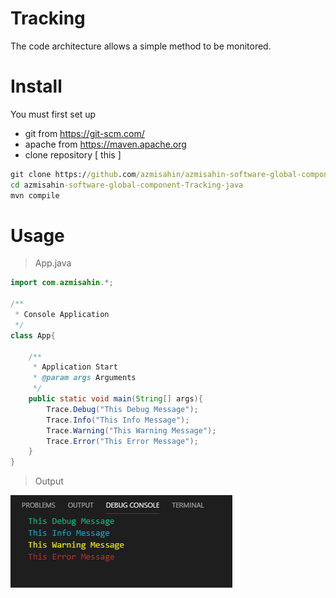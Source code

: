 # Tracking

The code architecture allows a simple method to be monitored.

# Install

You must first set up
* git from https://git-scm.com/ 
* apache from https://maven.apache.org
* clone repository [ this ]
```cmd
git clone https://github.com/azmisahin/azmisahin-software-global-component-Tracking-java.git
cd azmisahin-software-global-component-Tracking-java
mvn compile
```

# Usage

> App.java

```java
import com.azmisahin.*;

/**
 * Console Application
 */
class App{

    /**
     * Application Start
     * @param args Arguments
     */
    public static void main(String[] args){
        Trace.Debug("This Debug Message");
        Trace.Info("This Info Message");
        Trace.Warning("This Warning Message");
        Trace.Error("This Error Message");
    }
}
```
> Output

![Trace Console Screen](docs/media/console-screen.png)